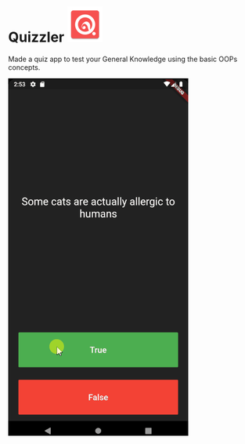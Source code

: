 # Quizzler ![Icons](https://github.com/CoderChirag/quizzler/blob/main/android/app/src/main/res/mipmap-hdpi/ic_launcher.png)

Made a quiz app to test your General Knowledge using the basic OOPs concepts.

![App](https://github.com/CoderChirag/images/blob/master/quizzler.gif)
